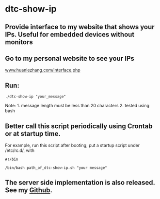 # dtc-show-ip

## Provide interface to my website that shows your IPs. Useful for embedded devices without monitors

## Go to my personal website to see your IPs
www.huanlezhang.com/interface.php

## Run:
```
./dtc-show-ip "your_message"
```
Note: 
	1. message length must be less than 20 characters
	2. tested using bash

## Better call this script periodically using Crontab or at startup time.

For example, run this script after booting, put a startup script under /etc/rc.d/, with 

```
#!/bin

/bin/bash path_of_dtc-show-ip.sh "your message"
```
## The server side implementation is also released. See my [Github](https://github.com/dtczhl/Personal-website).
